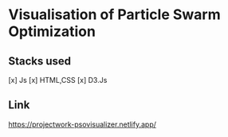  
Visualisation of Particle Swarm Optimization
============

## Stacks used
[x] Js
[x] HTML,CSS
[x] D3.Js

## Link
https://projectwork-psovisualizer.netlify.app/
